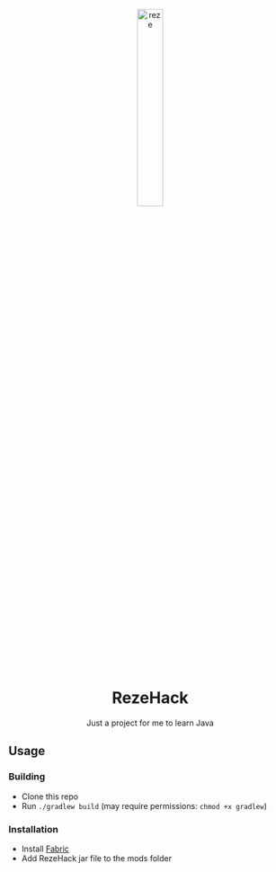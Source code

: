 <p align="center">
<img src="https://raw.githubusercontent.com/OsakiTsukiko/rezehack/main/src/main/resources/assets/rezehack/large.png" alt="reze" width="30%" style="border-radius: 5px;">
</p>

<h1 align="center">RezeHack</h1>

<p align="center">Just a project for me to learn Java</p>

## Usage

### Building
- Clone this repo
- Run `./gradlew build`
  (may require permissions: `chmod +x gradlew`)

### Installation
- Install [Fabric](https://fabricmc.net/)
- Add RezeHack jar file to the mods folder
